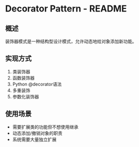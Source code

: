 ﻿# Decorator Pattern - README

## 概述
装饰器模式是一种结构型设计模式，允许动态地给对象添加新功能。

## 实现方式
1. 类装饰器
2. 函数装饰器
3. Python @decorator语法
4. 多重装饰
5. 参数化装饰器

## 使用场景
- 需要扩展类的功能但不想使用继承
- 动态添加/撤销对象的职责
- 系统需要大量独立扩展
